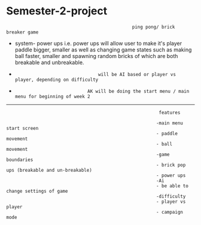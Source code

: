 # Semester-2-project
                                                   ping pong/ brick breaker game 
+  system- power ups i.e. power ups will allow user to make it's player paddle bigger, smaller as well as changing game states such as                making ball faster, smaller and spawning random bricks of which are both breakable and unbreakable.

+                                    will be AI based or player vs player, depending on difficulty 


+                                AK will be doing the start menu / main menu for beginning of week 2 



-------------------------------------------------------------------------------------------------------------------------------------
                                                             features
                                                             
                                                            -main menu start screen 
                                                            - paddle movement 
                                                            - ball movement 
                                                            -game boundaries
                                                            - brick pop ups (breakable and un-breakable)
                                                            - power ups 
                                                            -Ai 
                                                            - be able to change settings of game 
                                                            -difficulty 
                                                            - player vs player
                                                            - campaign mode
                                                            
